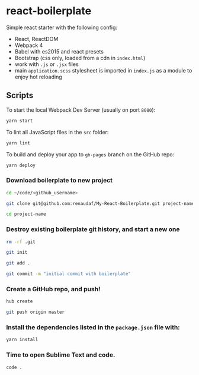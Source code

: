 # react-boilerplate

Simple react starter with the following config:

- React, ReactDOM
- Webpack 4
- Babel with es2015 and react presets
- Bootstrap (css only, loaded from a cdn in `index.html`)
- work with `.js` or `.jsx` files
- main `application.scss` stylesheet is imported in `index.js` as a module to enjoy hot reloading

## Scripts

To start the local Webpack Dev Server (usually on port `8080`):

```bash
yarn start
```

To lint all JavaScript files in the `src` folder:

```bash
yarn lint
```

To build and deploy your app to `gh-pages` branch on the GitHub repo:

```bash
yarn deploy
```


### Download boilerplate to new project
```bash
cd ~/code/<github_username>

git clone git@github.com:renaudaf/My-React-Boilerplate.git project-name

cd project-name
```

### Destroy existing boilerplate git history, and start a new one
```bash
rm -rf .git

git init

git add .

git commit -m "initial commit with boilerplate"
```
### Create a GitHub repo, and push!
```bash
hub create

git push origin master
```
### Install the dependencies listed in the `package.json` file with:
```bash
yarn install
```
### Time to open Sublime Text and code.
```bash
code .
```
